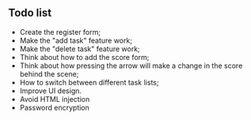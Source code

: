 ## Todo list 
- Create the register form;
- Make the "add task" feature work;
- Make the "delete task" feature work;
- Think about how to add the score form;
- Think about how pressing the arrow will make a change in the score behind the scene;
- How to switch between different task lists;
- Improve UI design.
- Avoid HTML injection
- Password encryption

